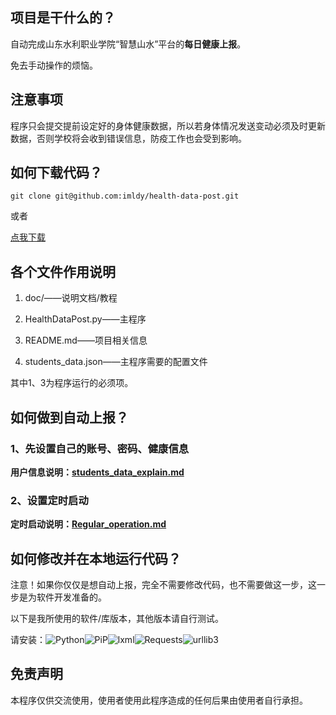 ## 项目是干什么的？

自动完成山东水利职业学院“智慧山水”平台的**每日健康上报**。

免去手动操作的烦恼。

## 注意事项

程序只会提交提前设定好的身体健康数据，所以若身体情况发送变动必须及时更新数据，否则学校将会收到错误信息，防疫工作也会受到影响。

## 如何下载代码？

`git clone git@github.com:imldy/health-data-post.git`

或者

[点我下载](https://github.com/imldy/health-data-post/archive/master.zip)

## 各个文件作用说明

1. doc/——说明文档/教程

2. HealthDataPost.py——主程序

3. README.md——项目相关信息

4. students_data.json——主程序需要的配置文件

其中1、3为程序运行的必须项。

## 如何做到自动上报？

### 1、先设置自己的账号、密码、健康信息

**用户信息说明：[students_data_explain.md](./doc/students_data_explain.md)**

### 2、设置定时启动

**定时启动说明：[Regular_operation.md](./doc/Regular_operation.md)**

## 如何修改并在本地运行代码？

注意！如果你仅仅是想自动上报，完全不需要修改代码，也不需要做这一步，这一步是为软件开发准备的。

以下是我所使用的软件/库版本，其他版本请自行测试。

请安装：![Python](https://img.shields.io/badge/Python-3.8.2-blue.svg)![PiP](https://img.shields.io/badge/pip-20.0.2-5e7c85.svg)![lxml](https://img.shields.io/badge/lxml-4.5.0-Lime.svg)![Requests](https://img.shields.io/badge/requests-2.23.0-yellowgreen.svg)![urllib3](https://img.shields.io/badge/urllib3-1.25.8-Tomato.svg)

## 免责声明

本程序仅供交流使用，使用者使用此程序造成的任何后果由使用者自行承担。